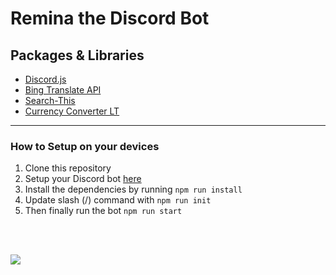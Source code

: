 # Remina the Discord Bot

## Packages & Libraries
- [Discord.js](https://discordjs.guide/)
- [Bing Translate API](https://www.npmjs.com/package/bing-translate-api)
- [Search-This](https://www.npmjs.com/package/search-this)
- [Currency Converter LT](https://www.npmjs.com/package/currency-converter-lt)

* * *

### How to Setup on your devices
1. Clone this repository
2. Setup your Discord bot [here](https://discord.com/login?redirect_to=%2Fdevelopers%2Fapplications)
3. Install the dependencies by running `npm run install`
4. Update slash (/) command with `npm run init`
5. Then finally run the bot `npm run start`

<br>
<br>

![](https://forthebadge.com/images/badges/made-with-javascript.svg)
